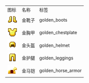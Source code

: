 <table>
	<tablebody>
		<tr>
			<td>图标</td>
			<td>名称</td>
			<td>标签</td>
		</tr>
		<tr>
			<td><img src="../../mc_icon/combat/golden_boots.png"></td>
			<td>金靴子</td>
			<td>golden_boots</td>
		</tr>
		<tr>
			<td><img src="../../mc_icon/combat/golden_chestplate.png"></td>
			<td>金胸甲</td>
			<td>golden_chestplate</td>
		</tr>
		<tr>
			<td><img src="../../mc_icon/combat/golden_helmet.png"></td>
			<td>金头盔</td>
			<td>golden_helmet</td>
		</tr>
		<tr>
			<td><img src="../../mc_icon/combat/golden_leggings.png"></td>
			<td>金护腿</td>
			<td>golden_leggings</td>
		</tr>
		<tr>
			<td><img src="../../mc_icon/misc/horse_armor/golden_horse_armor.png"></td>
			<td>金马铠</td>
			<td>golden_horse_armor</td>
		</tr>
	</tablebody>
</table>